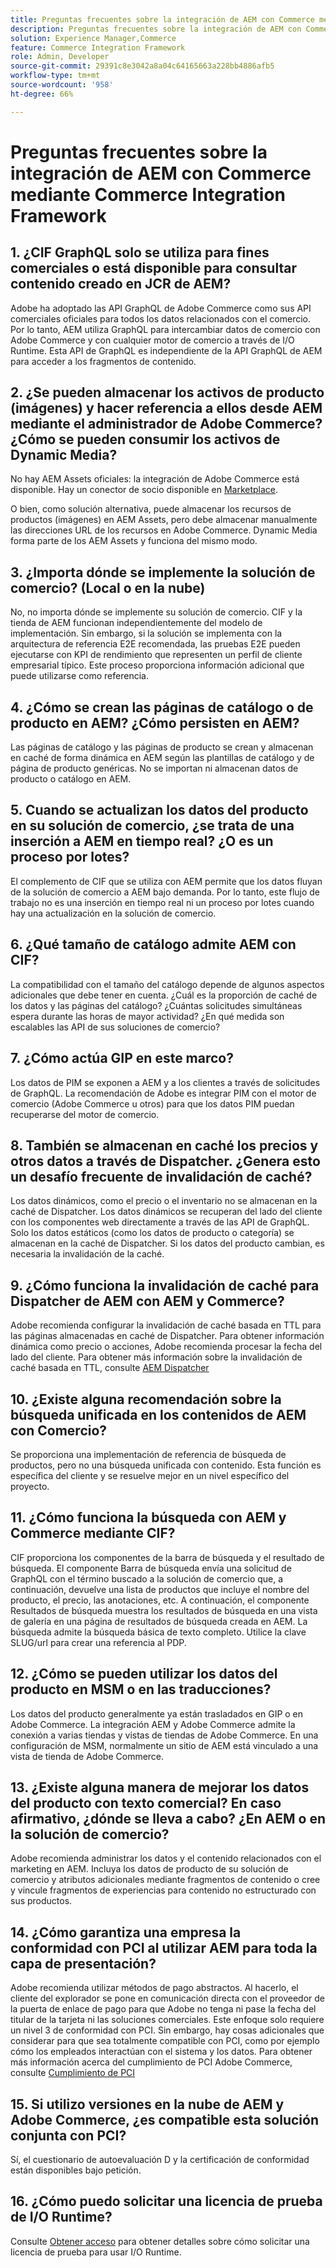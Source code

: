```yaml
---
title: Preguntas frecuentes sobre la integración de AEM con Commerce mediante Commerce Integration Framework
description: Preguntas frecuentes sobre la integración de AEM con Commerce mediante Commerce Integration Framework
solution: Experience Manager,Commerce
feature: Commerce Integration Framework
role: Admin, Developer
source-git-commit: 29391c8e3042a8a04c64165663a228bb4886afb5
workflow-type: tm+mt
source-wordcount: '958'
ht-degree: 66%

---
```


# Preguntas frecuentes sobre la integración de AEM con Commerce mediante Commerce Integration Framework

## 1. ¿CIF GraphQL solo se utiliza para fines comerciales o está disponible para consultar contenido creado en JCR de AEM?

Adobe ha adoptado las API GraphQL de Adobe Commerce como sus API comerciales oficiales para todos los datos relacionados con el comercio. Por lo tanto, AEM utiliza GraphQL para intercambiar datos de comercio con Adobe Commerce y con cualquier motor de comercio a través de I/O Runtime. Esta API de GraphQL es independiente de la API GraphQL de AEM para acceder a los fragmentos de contenido.

## 2. ¿Se pueden almacenar los activos de producto (imágenes) y hacer referencia a ellos desde AEM mediante el administrador de Adobe Commerce? ¿Cómo se pueden consumir los activos de Dynamic Media?

No hay AEM Assets oficiales: la integración de Adobe Commerce está disponible. Hay un conector de socio disponible en [Marketplace](https://marketplace.magento.com/partner/bounteous_ecomm).

O bien, como solución alternativa, puede almacenar los recursos de productos (imágenes) en AEM Assets, pero debe almacenar manualmente las direcciones URL de los recursos en Adobe Commerce. Dynamic Media forma parte de los AEM Assets y funciona del mismo modo.

## 3. ¿Importa dónde se implemente la solución de comercio? (Local o en la nube)

No, no importa dónde se implemente su solución de comercio. CIF y la tienda de AEM funcionan independientemente del modelo de implementación. Sin embargo, si la solución se implementa con la arquitectura de referencia E2E recomendada, las pruebas E2E pueden ejecutarse con KPI de rendimiento que representen un perfil de cliente empresarial típico. Este proceso proporciona información adicional que puede utilizarse como referencia.

## 4. ¿Cómo se crean las páginas de catálogo o de producto en AEM? ¿Cómo persisten en AEM?

Las páginas de catálogo y las páginas de producto se crean y almacenan en caché de forma dinámica en AEM según las plantillas de catálogo y de página de producto genéricas. No se importan ni almacenan datos de producto o catálogo en AEM.

## 5. Cuando se actualizan los datos del producto en su solución de comercio, ¿se trata de una inserción a AEM en tiempo real? ¿O es un proceso por lotes?

El complemento de CIF que se utiliza con AEM permite que los datos fluyan de la solución de comercio a AEM bajo demanda. Por lo tanto, este flujo de trabajo no es una inserción en tiempo real ni un proceso por lotes cuando hay una actualización en la solución de comercio.

## 6. ¿Qué tamaño de catálogo admite AEM con CIF?

La compatibilidad con el tamaño del catálogo depende de algunos aspectos adicionales que debe tener en cuenta. ¿Cuál es la proporción de caché de los datos y las páginas del catálogo? ¿Cuántas solicitudes simultáneas espera durante las horas de mayor actividad? ¿En qué medida son escalables las API de sus soluciones de comercio?

## 7. ¿Cómo actúa GIP en este marco?

Los datos de PIM se exponen a AEM y a los clientes a través de solicitudes de GraphQL. La recomendación de Adobe es integrar PIM con el motor de comercio (Adobe Commerce u otros) para que los datos PIM puedan recuperarse del motor de comercio.

## 8. También se almacenan en caché los precios y otros datos a través de Dispatcher. ¿Genera esto un desafío frecuente de invalidación de caché?

Los datos dinámicos, como el precio o el inventario no se almacenan en la caché de Dispatcher. Los datos dinámicos se recuperan del lado del cliente con los componentes web directamente a través de las API de GraphQL. Solo los datos estáticos (como los datos de producto o categoría) se almacenan en la caché de Dispatcher. Si los datos del producto cambian, es necesaria la invalidación de la caché.

## 9. ¿Cómo funciona la invalidación de caché para Dispatcher de AEM con AEM y Commerce?

Adobe recomienda configurar la invalidación de caché basada en TTL para las páginas almacenadas en caché de Dispatcher. Para obtener información dinámica como precio o acciones, Adobe recomienda procesar la fecha del lado del cliente. Para obtener más información sobre la invalidación de caché basada en TTL, consulte [AEM Dispatcher](https://experienceleague.adobe.com/docs/experience-cloud-kcs/kbarticles/KA-17458.html?lang=es)

## 10. ¿Existe alguna recomendación sobre la búsqueda unificada en los contenidos de AEM con Comercio?

Se proporciona una implementación de referencia de búsqueda de productos, pero no una búsqueda unificada con contenido. Esta función es específica del cliente y se resuelve mejor en un nivel específico del proyecto.

## 11. ¿Cómo funciona la búsqueda con AEM y Commerce mediante CIF?

CIF proporciona los componentes de la barra de búsqueda y el resultado de búsqueda. El componente Barra de búsqueda envía una solicitud de GraphQL con el término buscado a la solución de comercio que, a continuación, devuelve una lista de productos que incluye el nombre del producto, el precio, las anotaciones, etc. A continuación, el componente Resultados de búsqueda muestra los resultados de búsqueda en una vista de galería en una página de resultados de búsqueda creada en AEM. La búsqueda admite la búsqueda básica de texto completo. Utilice la clave SLUG/url para crear una referencia al PDP.

## 12. ¿Cómo se pueden utilizar los datos del producto en MSM o en las traducciones?

Los datos del producto generalmente ya están trasladados en GIP o en Adobe Commerce. La integración AEM y Adobe Commerce admite la conexión a varias tiendas y vistas de tiendas de Adobe Commerce. En una configuración de MSM, normalmente un sitio de AEM está vinculado a una vista de tienda de Adobe Commerce.

## 13. ¿Existe alguna manera de mejorar los datos del producto con texto comercial? En caso afirmativo, ¿dónde se lleva a cabo? ¿En AEM o en la solución de comercio?

Adobe recomienda administrar los datos y el contenido relacionados con el marketing en AEM. Incluya los datos de producto de su solución de comercio y atributos adicionales mediante fragmentos de contenido o cree y vincule fragmentos de experiencias para contenido no estructurado con sus productos.

## 14. ¿Cómo garantiza una empresa la conformidad con PCI al utilizar AEM para toda la capa de presentación?

Adobe recomienda utilizar métodos de pago abstractos. Al hacerlo, el cliente del explorador se pone en comunicación directa con el proveedor de la puerta de enlace de pago para que Adobe no tenga ni pase la fecha del titular de la tarjeta ni las soluciones comerciales. Este enfoque solo requiere un nivel 3 de conformidad con PCI. Sin embargo, hay cosas adicionales que considerar para que sea totalmente compatible con PCI, como por ejemplo cómo los empleados interactúan con el sistema y los datos. Para obtener más información acerca del cumplimiento de PCI Adobe Commerce, consulte [Cumplimiento de PCI](https://business.adobe.com/products/magento/pci-compliance.html?lang=es)

## 15. Si utilizo versiones en la nube de AEM y Adobe Commerce, ¿es compatible esta solución conjunta con PCI?

Sí, el cuestionario de autoevaluación D y la certificación de conformidad están disponibles bajo petición.

## 16. ¿Cómo puedo solicitar una licencia de prueba de I/O Runtime?

Consulte [Obtener acceso](https://developer.adobe.com/runtime/docs/guides/overview/getting_access/) para obtener detalles sobre cómo solicitar una licencia de prueba para usar I/O Runtime.
